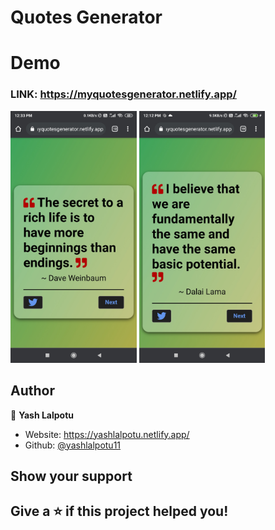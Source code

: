 # Quotes Generator

# Demo

### LINK: https://myquotesgenerator.netlify.app/ 

<!-- ![Preview](img1.png) -->

<!-- ![Preview](images/img1.jpg)
![Preview](images/img2.jpg) -->

<!-- <table>
  <tr>
    <td><img src="images/img1.jpg" width=270 height=480></td>
    <td><img src="images/img2.jpg" width=270 height=480>></td>
    <td><img src="screenshots/Screenshot_1582745139.png" width=270 height=480></td>
  </tr>
 </table> -->

<img src="images/img1.jpg" width=40% height=50%>
<img src="images/img2.jpg" width=40% height=50%>


## Author

👤 **Yash Lalpotu**

* Website: https://yashlalpotu.netlify.app/
* Github: [@yashlalpotu11](https://github.com/yashlalpotu11)


## Show your support

Give a ⭐️ if this project helped you!
---
